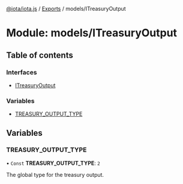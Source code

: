 [@iota/iota.js](../README.md) / [Exports](../modules.md) / models/ITreasuryOutput

# Module: models/ITreasuryOutput

## Table of contents

### Interfaces

- [ITreasuryOutput](../interfaces/models_itreasuryoutput.itreasuryoutput.md)

### Variables

- [TREASURY\_OUTPUT\_TYPE](models_itreasuryoutput.md#treasury_output_type)

## Variables

### TREASURY\_OUTPUT\_TYPE

• `Const` **TREASURY\_OUTPUT\_TYPE**: ``2``

The global type for the treasury output.
